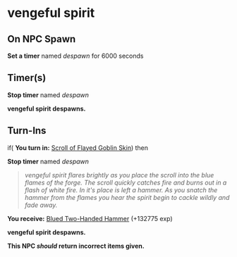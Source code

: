 # vengeful spirit


## On NPC Spawn



**Set a timer** named *despawn* for 6000 seconds
## Timer(s)

**Stop timer** named *despawn*

**vengeful spirit despawns.**
## Turn-Ins





if( **You turn in:** [Scroll of Flayed Goblin Skin](/item/18401)) then 


**Stop timer** named *despawn*


>*vengeful spirit flares brightly as you place the scroll into the blue flames of the forge. The scroll quickly catches fire and burns out in a flash of white fire. In it's place is left a hammer. As you snatch the hammer from the flames you hear the spirit begin to cackle wildly and fade away.*


 **You receive:**  [Blued Two-Handed Hammer](/item/6403) (+132775 exp)


**vengeful spirit despawns.**

**This NPC *should* return incorrect items given.**





